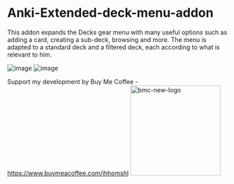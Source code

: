 # Anki-Extended-deck-menu-addon
This addon expands the Decks gear menu with many useful options such as adding a card, creating a sub-deck, browsing and more. The menu is adapted to a standard deck and a filtered deck, each according to what is relevant to him.



![image](https://user-images.githubusercontent.com/76751053/155430507-5122add5-2077-4088-bb47-4a36eb7b8382.png)
![image](https://user-images.githubusercontent.com/76751053/155430522-ac84dd93-2d6e-42d6-b793-dc226fd9e2ab.png)


Support my development by Buy Me Coffee - https://www.buymeacoffee.com/jhhomshl
<a href="https://www.buymeacoffee.com/jhhomshl" target="_blank" rel="noopener"> <img width="206" alt="bmc-new-logo" src="https://user-images.githubusercontent.com/76751053/155430577-c25c6a28-2799-4be6-b2d6-7b163df0fd98.png"></a>
